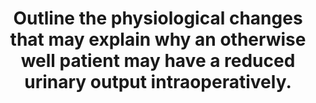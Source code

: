 ---
title: "Outline the physiological changes that may explain why an otherwise well patient may have a reduced urinary output intraoperatively."
entityType: SAQ
exam: PEX
college: ANZCA
year: 2015
sitting: B
question: 8
passRate: 63
EC_expectedDomains:
- "The question requested a physiological outline incorporating basic sciences to explain this normal intraoperative occurrence."
- "Answers that were based on the basics of Glomerular Filtration Rate and Tubular Reabsorption and how these are altered by the clinical situation and neuro-humoural responses scored well."
EC_errorsCommon:
- "However, answers that were based on generic pre-renal, renal and post-renal causes of oliguria often strayed into an imprecise clinical discussion ignoring the basic science physiological changes that were requested and did not score well."
- "This was different to the responses provided by candidates in the previous examination when the examiners report stated that this was a successful answer plan in that cohort."
- "Once again, discussions of pathology and surgical misadventure went unrewarded as the question states that the patient is otherwise well."
---